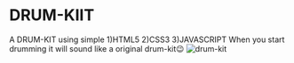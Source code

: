 # DRUM-KIIT
A DRUM-KIT using simple 1)HTML5 2)CSS3 3)JAVASCRIPT
When you start drumming it will sound like a original drum-kit😉
![drum-kit](https://user-images.githubusercontent.com/77532001/115952065-b24eef80-a501-11eb-9007-f6a5553512e2.JPG)
